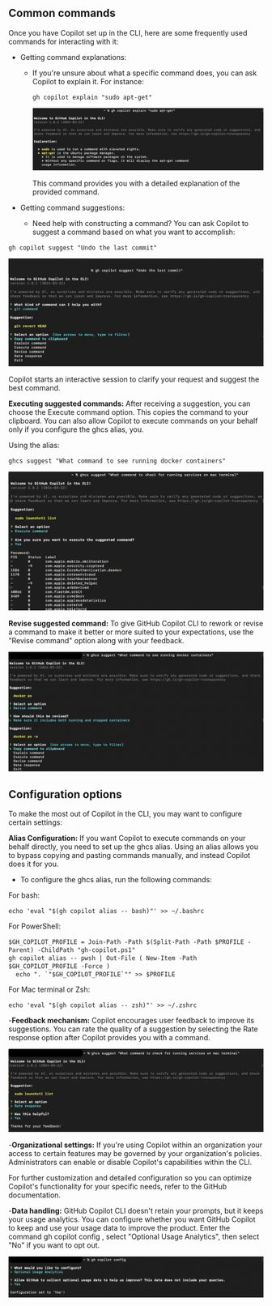 ## Common commands
Once you have Copilot set up in the CLI, here are some frequently used commands for interacting with it:

- Getting command explanations:

  - If you're unsure about what a specific command does, you can ask Copilot to explain it. For instance:
 
    ```
    gh copilot explain "sudo apt-get"
    ```

    ![Copilot CLI](https://github.com/codess-aus/GitHub-Copilot-Certification/blob/d76e9185c8e3921adf67c191155fb0e949982b40/images/cli.png)

    This command provides you with a detailed explanation of the provided command.

- Getting command suggestions:

  - Need help with constructing a command? You can ask Copilot to suggest a command based on what you want to accomplish:
```
gh copilot suggest "Undo the last commit"
```
![Suggestions](https://github.com/codess-aus/GitHub-Copilot-Certification/blob/d3eed17f3601a70b4144e0b14a9399155958b083/images/suggest.png)

Copilot starts an interactive session to clarify your request and suggest the best command.

**Executing suggested commands:** After receiving a suggestion, you can choose the Execute command option. This copies the command to your clipboard. You can also allow Copilot to execute commands on your behalf only if you configure the ghcs alias, you.

Using the alias:
```
ghcs suggest "What command to see running docker containers"
```
![Execute](https://github.com/codess-aus/GitHub-Copilot-Certification/blob/79f67a7c2595c35b65ebdcd575322bfdcfb9f01c/images/execute.png)

**Revise suggested command:** To give GitHub Copilot CLI to rework or revise a command to make it better or more suited to your expectations, use the "Revise command" option along with your feedback.

![Revise](https://github.com/codess-aus/GitHub-Copilot-Certification/blob/79f67a7c2595c35b65ebdcd575322bfdcfb9f01c/images/Revise.png)

## Configuration options
To make the most out of Copilot in the CLI, you may want to configure certain settings:

**Alias Configuration:** If you want Copilot to execute commands on your behalf directly, you need to set up the ghcs alias. Using an alias allows you to bypass copying and pasting commands manually, and instead Copilot does it for you.

- To configure the ghcs alias, run the following commands:

For bash:
```
echo 'eval "$(gh copilot alias -- bash)"' >> ~/.bashrc
```
For PowerShell:
```
$GH_COPILOT_PROFILE = Join-Path -Path $(Split-Path -Path $PROFILE -Parent) -ChildPath "gh-copilot.ps1"
gh copilot alias -- pwsh | Out-File ( New-Item -Path $GH_COPILOT_PROFILE -Force )
  echo ". `"$GH_COPILOT_PROFILE`"" >> $PROFILE
```
For Mac terminal or Zsh:
```
echo 'eval "$(gh copilot alias -- zsh)"' >> ~/.zshrc
```
-**Feedback mechanism:** Copilot encourages user feedback to improve its suggestions. You can rate the quality of a suggestion by selecting the Rate response option after Copilot provides you with a command.

![Feedback](https://github.com/codess-aus/GitHub-Copilot-Certification/blob/79f67a7c2595c35b65ebdcd575322bfdcfb9f01c/images/Feedback.png)

-**Organizational settings:** If you're using Copilot within an organization your access to certain features may be governed by your organization's policies. Administrators can enable or disable Copilot's capabilities within the CLI.

For further customization and detailed configuration so you can optimize Copilot's functionality for your specific needs, refer to the GitHub documentation.

-**Data handling:** GitHub Copilot CLI doesn't retain your prompts, but it keeps your usage analytics. You can configure whether you want GitHub Copilot to keep and use your usage data to improve the product. Enter the command gh copilot config , select "Optional Usage Analytics", then select "No" if you want to opt out.

![Data](https://github.com/codess-aus/GitHub-Copilot-Certification/blob/79f67a7c2595c35b65ebdcd575322bfdcfb9f01c/images/data.png)

